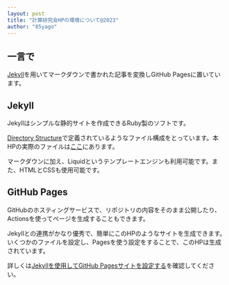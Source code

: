 ```yaml
---
layout: post
title: "計算研究会HPの環境について@2023"
author: "85yago"
---
```


## 一言で

[Jekyll](https://jekyllrb.com/)を用いてマークダウンで書かれた記事を変換しGitHub Pagesに置いています。

## Jekyll

Jekyllはシンプルな静的サイトを作成できるRuby製のソフトです。

[Directory Structure][dir]で定義されているようなファイル構成をとっています。本HPの実際のファイルは[ここ][calc-page]にあります。

マークダウンに加え、Liquidというテンプレートエンジンも利用可能です。また、HTMLとCSSも使用可能です。

## GitHub Pages

GitHubのホスティングサービスで、リポジトリの内容をそのまま公開したり、Actionsを使ってページを生成することもできます。

Jekyllとの連携がかなり優秀で、簡単にこのHPのようなサイトを生成できます。いくつかのファイルを設定し、Pagesを使う設定をすることで、このHPは生成されています。

詳しくは[Jekyllを使用してGitHub Pagesサイトを設定する][gh]を確認してください。

[dir]: https://jekyllrb.com/docs/structure/
[calc-page]: https://github.com/calc-mie/pages-calc-mie-jp
[gh]: https://docs.github.com/ja/pages/setting-up-a-github-pages-site-with-jekyll